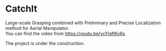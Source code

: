 # CatchIt
Large-scale Grasping combined with Preliminary and Precise Localization method for Aerial Manipulator.  
You can find the video from https://youtu.be/ycYlgfIKv6s

The project is under the construction.
